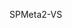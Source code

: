 ﻿---
Tile: true
TileTitle: 'M2 Reverse'
TileOrder: 40
Hidden : true
TileDescription: 'Technical documentation made easy - build beautiful one-page specifications for SPMeta2 models.'
---


SPMeta2-VS